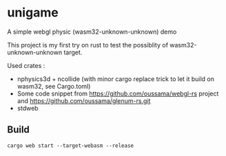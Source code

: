# unigame
A simple webgl physic (wasm32-unknown-unknown) demo 

This project is my first try on rust to test the possiblity of wasm32-unknown-unknown target.

Used crates :

* nphysics3d + ncollide (with minor cargo replace trick to let it build on wasm32, see Cargo.toml)
* Some code snippet from https://github.com/oussama/webgl-rs project and https://github.com/oussama/glenum-rs.git
* stdweb


## Build 
```
cargo web start --target-webasm --release
```
